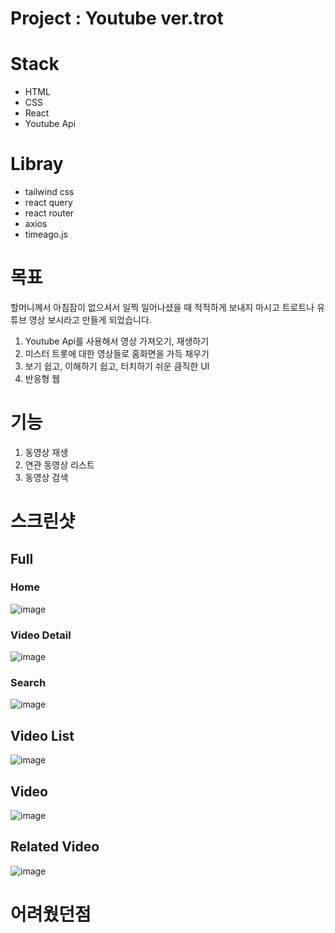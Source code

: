 # Project : Youtube ver.trot
# Stack
- HTML
- CSS
- React
- Youtube Api

# Libray 
- tailwind css
- react query
- react router
- axios
- timeago.js

# 목표
할머니께서 아침잠이 없으셔서 일찍 일어나셨을 때 적적하게 보내지 마시고 트로트나 유튜브 영상 보시라고 만들게 되었습니다.
1. Youtube Api를 사용해서 영상 가져오기, 재생하기
2. 미스터 트롯에 대한 영상들로 홈화면을 가득 채우기
3. 보기 쉽고, 이해하기 쉽고, 터치하기 쉬운 큼직한 UI
4. 반응형 웹

# 기능
1. 동영상 재생
2. 연관 동영상 리스트
3. 동영상 검색

# 스크린샷
## Full
### Home
![image](https://user-images.githubusercontent.com/70611956/219988014-3612b5dc-1335-42e7-9749-c33d08c645f7.png)

### Video Detail
![image](https://user-images.githubusercontent.com/70611956/219988244-f737c311-75d2-4eb3-acf6-9aa5ae5a598d.png)

### Search
![image](https://user-images.githubusercontent.com/70611956/219988276-cb20feea-c646-4bc7-9589-e5da14035e84.png)

## Video List
![image](https://user-images.githubusercontent.com/70611956/219988035-f4719560-cc5a-4974-902f-7695ec7e873f.png)

## Video 
![image](https://user-images.githubusercontent.com/70611956/219988059-8e99bd20-c9e9-4667-885a-cc98322aca82.png)

## Related Video
![image](https://user-images.githubusercontent.com/70611956/219988197-63d4f69f-fe11-4274-b44a-d413a272c2a5.png)


# 어려웠던점
